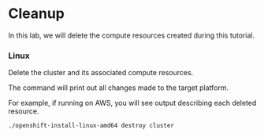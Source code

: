 # Cleanup

In this lab, we will delete the compute resources created during this tutorial.

### Linux

Delete the cluster and its associated compute resources.

The command will print out all changes made to the target platform.

For example, if running on AWS, you will see output describing each deleted resource.

```
./openshift-install-linux-amd64 destroy cluster
```